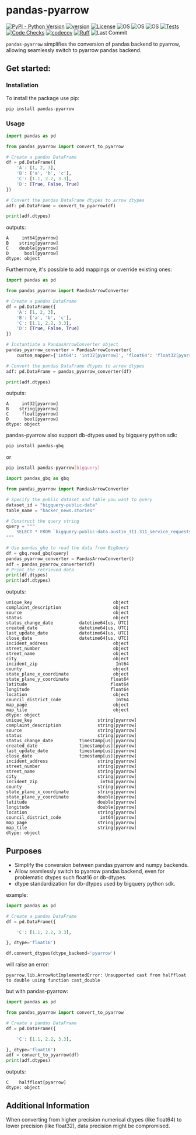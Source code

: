 # pandas-pyarrow

[![PyPI - Python Version](https://img.shields.io/pypi/pyversions/pandas-pyarrow)](https://pypi.org/project/pandas-pyarrow/)
[![version](https://img.shields.io/pypi/v/pandas-pyarrow)](https://img.shields.io/pypi/v/pandas-pyarrow)
[![License](https://img.shields.io/:license-MIT-blue.svg)](https://opensource.org/licenses/MIT)
![OS](https://img.shields.io/badge/ubuntu-blue?logo=ubuntu)
![OS](https://img.shields.io/badge/win-blue?logo=windows)
![OS](https://img.shields.io/badge/mac-blue?logo=apple)
[![Tests](https://github.com/DanielAvdar/pandas-pyarrow/actions/workflows/ci.yml/badge.svg)](https://github.com/DanielAvdar/pandas-pyarrow/actions/workflows/ci.yml)
[![Code Checks](https://github.com/DanielAvdar/pandas-pyarrow/actions/workflows/code-checks.yml/badge.svg)](https://github.com/DanielAvdar/pandas-pyarrow/actions/workflows/code-checks.yml)
[![codecov](https://codecov.io/gh/DanielAvdar/pandas-pyarrow/graph/badge.svg?token=N0V9KANTG2)](https://codecov.io/gh/DanielAvdar/pandas-pyarrow)
[![Ruff](https://img.shields.io/endpoint?url=https://raw.githubusercontent.com/astral-sh/ruff/main/assets/badge/v2.json)](https://github.com/astral-sh/ruff)
![Last Commit](https://img.shields.io/github/last-commit/DanielAvdar/pandas-pyarrow/main)

`pandas-pyarrow` simplifies the conversion of pandas backend to pyarrow, allowing seamlessly switch to pyarrow pandas
backend.

## Get started:

### Installation

To install the package use pip:

```bash
pip install pandas-pyarrow
```

### Usage

```python
import pandas as pd

from pandas_pyarrow import convert_to_pyarrow

# Create a pandas DataFrame
df = pd.DataFrame({
    'A': [1, 2, 3],
    'B': ['a', 'b', 'c'],
    'C': [1.1, 2.2, 3.3],
    'D': [True, False, True]
})

# Convert the pandas DataFrame dtypes to arrow dtypes
adf: pd.DataFrame = convert_to_pyarrow(df)

print(adf.dtypes)
```

outputs:

```
A     int64[pyarrow]
B    string[pyarrow]
C    double[pyarrow]
D      bool[pyarrow]
dtype: object
```

Furthermore, it's possible to add mappings or override existing ones:

```python
import pandas as pd

from pandas_pyarrow import PandasArrowConverter

# Create a pandas DataFrame
df = pd.DataFrame({
    'A': [1, 2, 3],
    'B': ['a', 'b', 'c'],
    'C': [1.1, 2.2, 3.3],
    'D': [True, False, True]
})

# Instantiate a PandasArrowConverter object
pandas_pyarrow_converter = PandasArrowConverter(
    custom_mapper={'int64': 'int32[pyarrow]', 'float64': 'float32[pyarrow]'})

# Convert the pandas DataFrame dtypes to arrow dtypes
adf: pd.DataFrame = pandas_pyarrow_converter(df)

print(adf.dtypes)
```

outputs:

```
A     int32[pyarrow]
B    string[pyarrow]
C     float[pyarrow]
D      bool[pyarrow]
dtype: object
```

pandas-pyarrow also support db-dtypes used by bigquery python sdk:

```bash
pip install pandas-gbq
```

or

```bash
pip install pandas-pyarrow[bigquery]
```

```python
import pandas_gbq as gbq

from pandas_pyarrow import PandasArrowConverter

# Specify the public dataset and table you want to query
dataset_id = "bigquery-public-data"
table_name = "hacker_news.stories"

# Construct the query string
query = """
    SELECT * FROM `bigquery-public-data.austin_311.311_service_requests` LIMIT 1000
"""

# Use pandas_gbq to read the data from BigQuery
df = gbq.read_gbq(query)
pandas_pyarrow_converter = PandasArrowConverter()
adf = pandas_pyarrow_converter(df)
# Print the retrieved data
print(df.dtypes)
print(adf.dtypes)
```

outputs:

```
unique_key                               object
complaint_description                    object
source                                   object
status                                   object
status_change_date          datetime64[us, UTC]
created_date                datetime64[us, UTC]
last_update_date            datetime64[us, UTC]
close_date                  datetime64[us, UTC]
incident_address                         object
street_number                            object
street_name                              object
city                                     object
incident_zip                              Int64
county                                   object
state_plane_x_coordinate                 object
state_plane_y_coordinate                float64
latitude                                float64
longitude                               float64
location                                 object
council_district_code                     Int64
map_page                                 object
map_tile                                 object
dtype: object
unique_key                         string[pyarrow]
complaint_description              string[pyarrow]
source                             string[pyarrow]
status                             string[pyarrow]
status_change_date          timestamp[us][pyarrow]
created_date                timestamp[us][pyarrow]
last_update_date            timestamp[us][pyarrow]
close_date                  timestamp[us][pyarrow]
incident_address                   string[pyarrow]
street_number                      string[pyarrow]
street_name                        string[pyarrow]
city                               string[pyarrow]
incident_zip                        int64[pyarrow]
county                             string[pyarrow]
state_plane_x_coordinate           string[pyarrow]
state_plane_y_coordinate           double[pyarrow]
latitude                           double[pyarrow]
longitude                          double[pyarrow]
location                           string[pyarrow]
council_district_code               int64[pyarrow]
map_page                           string[pyarrow]
map_tile                           string[pyarrow]
dtype: object
```

## Purposes

- Simplify the conversion between pandas pyarrow and numpy backends.
- Allow seamlessly switch to pyarrow pandas backend, even for problematic dtypes such float16 or db-dtypes.
- dtype standardization for db-dtypes used by bigquery python sdk.


example:

```python
import pandas as pd

# Create a pandas DataFrame
df = pd.DataFrame({

    'C': [1.1, 2.2, 3.3],

}, dtype='float16')

df.convert_dtypes(dtype_backend='pyarrow')
```
will raise an error:
```
pyarrow.lib.ArrowNotImplementedError: Unsupported cast from halffloat to double using function cast_double
```
but with pandas-pyarrow:
```python
import pandas as pd

from pandas_pyarrow import convert_to_pyarrow

# Create a pandas DataFrame
df = pd.DataFrame({

    'C': [1.1, 2.2, 3.3],

}, dtype='float16')
adf = convert_to_pyarrow(df)
print(adf.dtypes)

```
outputs:
```
C    halffloat[pyarrow]
dtype: object
```


## Additional Information

When converting from higher precision numerical dtypes (like float64) to
lower precision (like float32), data precision might be compromised.
